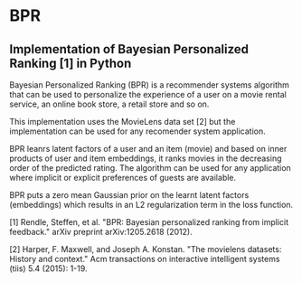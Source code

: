 # BPR
## Implementation of Bayesian Personalized Ranking [1] in Python

Bayesian Personalized Ranking (BPR) is a recommender systems algorithm that can be used to personalize the experience of a user on a movie rental service, an online book store, a retail store and so on.

This implementation uses the MovieLens data set [2] but the implementation can be used for any recomender system application.

BPR leanrs latent factors of a user and an item (movie) and based on inner products of user and item embeddings, it ranks movies in the decreasing order of the predicted rating. The algorithm can be used for any application where implicit or explicit preferences of guests are available.

BPR puts a zero mean Gaussian prior on the learnt latent factors (embeddings) which results in an L2 regularization term in the loss function.

[1] Rendle, Steffen, et al. "BPR: Bayesian personalized ranking from implicit feedback." arXiv preprint arXiv:1205.2618 (2012).

[2] Harper, F. Maxwell, and Joseph A. Konstan. "The movielens datasets: History and context." Acm transactions on interactive intelligent systems (tiis) 5.4 (2015): 1-19.
